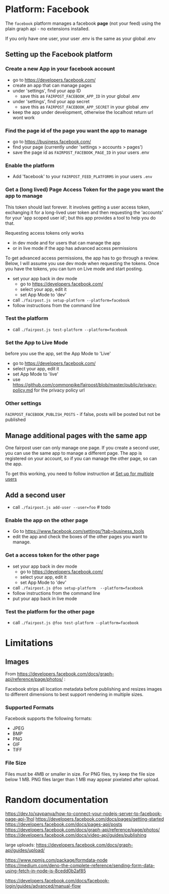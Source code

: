 # Platform: Facebook

The `facebook` platform manages a facebook **page** (not your feed)
using the plain graph api - no extensions installed.

If you only have one user, your user .env is 
the same as your global .env

## Setting up the Facebook platform


### Create a new App in your facebook account
 - go to https://developers.facebook.com/
 - create an app that can manage pages 
 - under 'settings', find your app ID 
   - save this as `FAIRPOST_FACEBOOK_APP_ID` in your global .env
 - under 'settings', find your app secret
   - save this as `FAIRPOST_FACEBOOK_APP_SECRET` in your global .env
 - keep the app under development, otherwise the localhost return url wont work

### Find the page id of the page you want the app to manage
  - go to https://business.facebook.com/
  - find your page (currently under 'settings > accounts > pages')
  - save the page id as `FAIRPOST_FACEBOOK_PAGE_ID` in your users .env

### Enable the platform
 - Add 'facebook' to your `FAIRPOST_FEED_PLATFORMS` in your users `.env`


### Get a (long lived) Page Access Token for the page you want the app to manage

This token should last forever. It involves getting a user access token,
exchanging it for  a long-lived user token and 
then requesting the 'accounts' for your 'app scoped user id'; 
but this app provides a tool to help you do that.

Requesting access tokens only works 
 - in dev mode and for users that can manage the app
 - or in live mode if the app has advanced access permissions
 
To get advanced access permissions, the app has to go
through a review. Below, I will assume you use dev
mode when requesting the tokens. Once you have the 
tokens, you can turn on Live mode and start posting.


- set your app back in dev mode 
  - go to https://developers.facebook.com/
  - select your app, edit it 
  - set App Mode to 'dev'
- call `./fairpost.js setup-platform --platform=facebook`
- follow instructions from the command line

### Test the platform
 - call `./fairpost.js test-platform --platform=facebook`

### Set the App to Live Mode
before you use the app, set the App Mode to 'Live'
  - go to https://developers.facebook.com/
  - select your app, edit it 
  - set App Mode to 'live'
  - use https://github.com/commonpike/fairpost/blob/master/public/privacy-policy.md for the privacy policy url

### Other settings 

`FAIRPOST_FACEBOOK_PUBLISH_POSTS` - if false, posts will be posted but not be published

## Manage additional pages with the same app

One fairpost user can only manage one page. If you create a second user, you can use the same app to manage a different page. The app is registered on your account, so if you can manage the other page, so can the app. 

To get this working, you need to follow instruction at [Set up for multiple users](./docs/MultipleUsers.md)

## Add a second user 
- call `./fairpost.js add-user --user=foo` # todo

### Enable the app on the other page 

- Go to https://www.facebook.com/settings/?tab=business_tools
- edit the app and check the boxes of the other pages you want to manage.

### Get a access token for the other page

- set your app back in dev mode 
  - go to https://developers.facebook.com/
  - select your app, edit it 
  - set App Mode to 'dev'
- call `./fairpost.js @foo setup-platform  --platform=facebook`
- follow instructions from the command line
- put your app back in live mode 

### Test the platform for the other page
 - call `./fairpost.js @foo test-platform --platform=facebook`

# Limitations 

## Images 

From https://developers.facebook.com/docs/graph-api/reference/page/photos/ :

Facebook strips all location metadata before publishing and resizes images to different dimensions to best support rendering in multiple sizes.


### Supported Formats
Facebook supports the following formats:
 - JPEG
 - BMP
 - PNG
 - GIF
 - TIFF

### File Size

Files must be 4MB or smaller in size.
For PNG files, try keep the file size below 1 MB. PNG files larger than 1 MB may appear pixelated after upload.

# Random documentation

https://dev.to/xaypanya/how-to-connect-your-nodejs-server-to-facebook-page-api-1hol
https://developers.facebook.com/docs/pages/getting-started
https://developers.facebook.com/docs/pages-api/posts
https://developers.facebook.com/docs/graph-api/reference/page/photos/
https://developers.facebook.com/docs/video-api/guides/publishing

large uploads:
https://developers.facebook.com/docs/graph-api/guides/upload/

https://www.npmjs.com/package/formdata-node
https://medium.com/deno-the-complete-reference/sending-form-data-using-fetch-in-node-js-8cedd0b2af85

https://developers.facebook.com/docs/facebook-login/guides/advanced/manual-flow